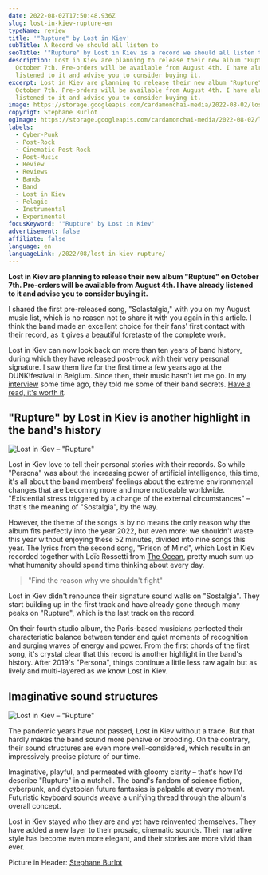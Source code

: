 ```yaml
---
date: 2022-08-02T17:50:48.936Z
slug: lost-in-kiev-rupture-en
typeName: review
title: '"Rupture" by Lost in Kiev'
subTitle: A Record we should all listen to
seoTitle: '"Rupture" by Lost in Kiev is a record we should all listen to'
description: Lost in Kiev are planning to release their new album "Rupture" on
  October 7th. Pre-orders will be available from August 4th. I have already
  listened to it and advise you to consider buying it.
excerpt: Lost in Kiev are planning to release their new album "Rupture" on
  October 7th. Pre-orders will be available from August 4th. I have already
  listened to it and advise you to consider buying it.
image: https://storage.googleapis.com/cardamonchai-media/2022-08-02/lost-in-kiev-stephane-burlot-jpeg-imagine-282828_42454a_1440_958/640.webp
copyrigt: Stephane Burlot
ogImage: https://storage.googleapis.com/cardamonchai-media/2022-08-02/lost-in-kiev-rupture-picture-by-stephane-burlot-jpeg-imagine-282828_414449_1200_628/640.webp
labels:
  - Cyber-Punk
  - Post-Rock
  - Cinematic Post-Rock
  - Post-Music
  - Review
  - Reviews
  - Bands
  - Band
  - Lost in Kiev
  - Pelagic
  - Instrumental
  - Experimental
focusKeyword: '"Rupture" by Lost in Kiev'
advertisement: false
affiliate: false
language: en
languageLink: /2022/08/lost-in-kiev-rupture/
---
```

**Lost in Kiev are planning to release their new album "Rupture" on October 7th. Pre-orders will be available from August 4th. I have already listened to it and advise you to consider buying it.**

I shared the first pre-released song, "Solastalgia," with you on my August music list, which is no reason not to share it with you again in this article.  I think the band made an excellent choice for their fans' first contact with their record, as it gives a beautiful foretaste of the complete work.

Lost in Kiev can now look back on more than ten years of band history, during which they have released post-rock with their very personal signature. I saw them live for the first time a few years ago at the DUNK!festival in Belgium. Since then, their music hasn't let me go. In my [interview](/2020/07/lost-in-kiev-interview-en/) some time ago, they told me some of their band secrets. [Have a read, it's worth it](/2020/07/lost-in-kiev-interview/).

## "Rupture" by Lost in Kiev is another highlight in the band's history

![Lost in Kiev – "Rupture"](https://storage.googleapis.com/cardamonchai-media/2022-08-02/lost-in-kiev-rupture-jpeg-imagine-080808_4b4b4b_440_440/640.webp "Lost in Kiev – \"Rupture\"")

Lost in Kiev love to tell their personal stories with their records. So while "Persona" was about the increasing power of artificial intelligence, this time, it's all about the band members' feelings about the extreme environmental changes that are becoming more and more noticeable worldwide. "Existential stress triggered by a change of the external circumstances" – that's the meaning of "Sostalgia", by the way.

However, the theme of the songs is by no means the only reason why the album fits perfectly into the year 2022, but even more: we shouldn't waste this year without enjoying these 52 minutes, divided into nine songs this year. The lyrics from the second song, "Prison of Mind", which Lost in Kiev recorded together with Loïc Rossetti from [The Ocean](/2020/09/the-ocean-robin-staps-interview-en/), pretty much sum up what humanity should spend time thinking about every day.

> "Find the reason why we shouldn't fight"

Lost in Kiev didn't renounce their signature sound walls on "Sostalgia". They start building up in the first track and have already gone through many peaks on "Rupture", which is the last track on the record.

On their fourth studio album, the Paris-based musicians perfected their characteristic balance between tender and quiet moments of recognition and surging waves of energy and power. From the first chords of the first song, it's crystal clear that this record is another highlight in the band's history. After 2019's "Persona", things continue a little less raw again but as lively and multi-layered as we know Lost in Kiev.

## Imaginative sound structures

![Lost in Kiev – "Rupture"](https://storage.googleapis.com/cardamonchai-media/2022-08-02/lost-in-kiev-rupture-2-png-imagine-f8f8f8_b8b8b3_800_800/640.webp "Lost in Kiev – \"Rupture\"")

The pandemic years have not passed, Lost in Kiev without a trace. But that hardly makes the band sound more pensive or brooding. On the contrary, their sound structures are even more well-considered, which results in an impressively precise picture of our time.

Imaginative, playful, and permeated with gloomy clarity – that's how I'd describe "Rupture" in a nutshell. The band's fandom of science fiction, cyberpunk, and dystopian future fantasies is palpable at every moment. Futuristic keyboard sounds weave a unifying thread through the album's overall concept.

Lost in Kiev stayed who they are and yet have reinvented themselves. They have added a new layer to their prosaic, cinematic sounds. Their narrative style has become even more elegant, and their stories are more vivid than ever.

<YouTube id="LbL7kZzlpcg" />

Picture in Header: [Stephane Burlot](https://hanslucas.com/sburlot/photo)